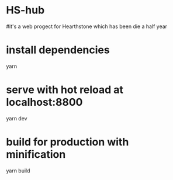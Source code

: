 # HS-hub
#it's a web progect for Hearthstone which has been die a half year

# install dependencies
yarn

# serve with hot reload at localhost:8800
yarn dev

# build for production with minification
yarn build
